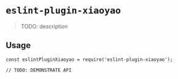 # `eslint-plugin-xiaoyao`

> TODO: description

## Usage

```
const eslintPluginXiaoyao = require('eslint-plugin-xiaoyao');

// TODO: DEMONSTRATE API
```
